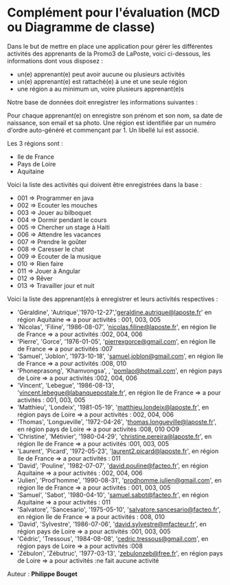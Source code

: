 # Complément pour l'évaluation (MCD ou Diagramme de classe)

Dans le but de mettre en place une application pour gérer les différentes activités des apprenants de la Promo3 de LaPoste, voici ci-dessous, les informations dont vous disposez :

- un(e) apprenant(e) peut avoir aucune ou plusieurs activités
- un(e) apprenant(e) est rattaché(e) à une et une seule région
- une région a au minimum un, voire plusieurs apprenant(e)s

Notre base de données doit enregistrer les informations suivantes :

Pour chaque apprenant(e) on enregistre son prénom et son nom, sa date de naissance, son email et sa photo.
Une région est identifiée par un numéro d'ordre auto-généré et commençant par 1. Un libellé lui est associé.

Les 3 régions sont :

- Ile de France
- Pays de Loire
- Aquitaine

Voici la liste des activités qui doivent être enregistrées dans la base :

- 001 => Programmer en java
- 002 => Ecouter les mouches
- 003 => Jouer au bilboquet
- 004 => Dormir pendant le cours
- 005 => Chercher un stage à Haiti
- 006 => Attendre les vacances
- 007 => Prendre le goûter
- 008 => Caresser le chat
- 009 => Ecouter de la musique
- 010 => Rien faire
- 011 => Jouer à Angular
- 012 => Rêver
- 013 => Travailler jour et nuit

Voici la liste des apprenant(e)s à enregistrer et leurs activités respectives :

- 'Géraldine', 'Autrique','1970-12-27','geraldine.autrique@laposte.fr' en région Aquitaine => a pour activités : 001, 003, 005
- 'Nicolas', 'Filine', '1986-08-07', 'nicolas.filine@laposte.fr', en région Ile de France => a pour activités :002, 004, 006
- 'Pierre', 'Gorce', '1976-01-05', 'pierrexgorce@gmail.com', en région Ile de France => a pour activités :007
- 'Samuel', 'Joblon', '1973-10-18', 'samuel.joblon@gmail.com', en région Ile de France => a pour activités :008, 010
- 'Phoneprasong', 'Khamvongsa', , 'pomlao@hotmail.com', en région pays de Loire => a pour activités :002, 004, 006
- 'Vincent', 'Lebegue', '1986-08-13', 'vincent.lebegue@labanquepostale.fr', en région Ile de France => a pour activités : 001, 003, 005
- 'Matthieu', 'Londeix', '1981-05-19', 'matthieu.londeix@laposte.fr', en région pays de Loire => a pour activités : 002, 004, 006
- 'Thomas', 'Longueville', '1972-04-26', 'thomas.longueville@laposte.fr', en région pays de Loire => a pour activités :008, 010 OO9
- 'Christine', 'Métivier', '1980-04-29', 'christine.pereira@laposte.fr', en région Ile de France => a pour activités :001, 003, 005
- 'Laurent', 'Picard', '1972-05-23', 'laurent2.picard@laposte.fr', en région Ile de France => a pour activités : 011
- 'David', 'Pouline', '1982-07-07', 'david.pouline@facteo.fr', en région Aquitaine => a pour activités : 002, 004, 006
- 'Julien', 'Prod\'homme', '1990-08-31', 'prodhomme.julien@gmail.com', en région Ile de France => a pour activités : 001, 003, 005
- 'Samuel', 'Sabot', '1980-04-10', 'samuel.sabot@facteo.fr', en région Aquitaine => a pour activités : 011
- 'Salvatore', 'Sancesario', '1975-05-10', 'salvatore.sancesario@facteo.fr', en région Ile de France => a pour activités : 008, 010
- 'David', 'Sylvestre', '1986-07-06', 'david.sylvestre@mfacteur.fr', en région pays de Loire => a pour activités :001, 003, 005
- 'Cédric', 'Tressous', '1984-08-08', 'cedric.tressous@gmail.com', en région pays de Loire => a pour activités :008
- 'Zébulon', 'Zébutruc', '1977-03-13', 'zebulonzeb@free.fr', en région pays de Loire => a pour activités :ne fait aucune activité

Auteur : **Philippe Bouget**